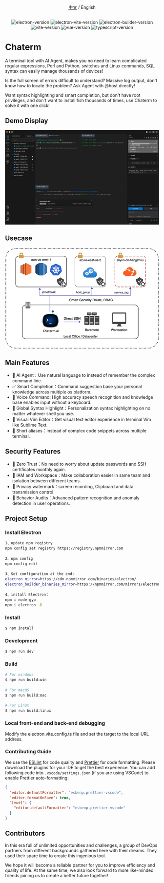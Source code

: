 <div align="center">
  <a href="./README_zh.md">中文</a> / English
</div>
<br>
<p align="center">
<img src="https://img.shields.io/github/package-json/dependency-version/alex8088/electron-vite-boilerplate/dev/electron" alt="electron-version">
<img src="https://img.shields.io/github/package-json/dependency-version/alex8088/electron-vite-boilerplate/dev/electron-vite" alt="electron-vite-version" />
<img src="https://img.shields.io/github/package-json/dependency-version/alex8088/electron-vite-boilerplate/dev/electron-builder" alt="electron-builder-version" />
<img src="https://img.shields.io/github/package-json/dependency-version/alex8088/electron-vite-boilerplate/dev/vite" alt="vite-version" />
<img src="https://img.shields.io/github/package-json/dependency-version/alex8088/electron-vite-boilerplate/dev/vue" alt="vue-version" />
<img src="https://img.shields.io/github/package-json/dependency-version/alex8088/electron-vite-boilerplate/dev/typescript" alt="typescript-version" />
</p>

# Chaterm

A terminal tool with AI Agent, makes you no need to learn complicated regular expressions, Perl and Python, switches and Linux commands, SQL syntax can easily manage thousands of devices!

Is the full screen of errors difficult to understand? Massive log output, don't know how to locate the problem? Ask Agent with @host directly!

Want syntax highlighting and smart completion, but don't have root privileges, and don't want to install fish thousands of times, use Chaterm to solve it with one click!

## Demo Display

![Preview image](resources/demo.jpg)

## Usecase

![Preview image](resources/deploy.jpg)

## Main Features

- 🤖️ AI Agent：Use natural language to instead of remember the complex command line.
- ✅ Smart Completion：Command suggestion base your personal knowledge across multiple os platform.
- 💬 Voice Command: High accuracy speech recognition and knowledge base enables input without a keyboard.
- 🌟 Global Syntax Highlight：Personalization syntax highlighting on no matter whatever shell you use.
- 📄 Visual Vim Editor：Get visual text editor experience in terminal Vim like Sublime Text.
- 🎹 Short aliases：instead of complex code snippets across multiple terminal.

## Security Features

- 🔐 Zero Trust：No need to worry about update passwords and SSH certificates monthly again.
- 💼 IAM and Workspace：Make collaboration easier in same team and isolation between different teams.
- 🔏 Privacy watermark：screen recording, Clipboard and data transmission control.
- 🔎 Behavior Audits：Advanced pattern recognition and anomaly detection in user operations.

## Project Setup

### Install Electron

```sh
1、update npm registry
npm config set registry https://registry.npmmirror.com

2、npm config
npm config edit

3、Set configuration at the end:
electron_mirror=https://cdn.npmmirror.com/binaries/electron/
electron_builder_binaries_mirror=https://npmmirror.com/mirrors/electron-builder-binaries/

4、install Electron：
npm i node-gyp
npm i electron -D

```

### Install

```bash
$ npm install
```

### Development

```bash
$ npm run dev
```

### Build

```bash
# For windows
$ npm run build:win

# For macOS
$ npm run build:mac

# For Linux
$ npm run build:linux
```

### Local front-end and back-end debugging

<p>Modify the electron.vite.config.ts file and set the target to the local URL address.</p>

### Contributing Guide

We use the [ESLint](https://eslint.org/) for code quality and [Prettier](https://prettier.io/) for code formatting. Please download the plugins for your IDE to get the best experience.
You can add following code into `.vscode/settings.json` (if you are using VSCode) to enable Prettier aoto-formatting:

```json
{
  "editor.defaultFormatter": "esbenp.prettier-vscode",
  "editor.formatOnSave": true,
  "[vue]": {
    "editor.defaultFormatter": "esbenp.prettier-vscode"
  }
}
```

## Contributors

In this era full of unlimited opportunities and challenges, a group of DevOps partners from different backgrounds gathered here with their dreams. They used their spare time to create this ingenious tool.

We hope it will become a reliable partner for you to improve efficiency and quality of life. At the same time, we also look forward to more like-minded friends joining us to create a better future together!
